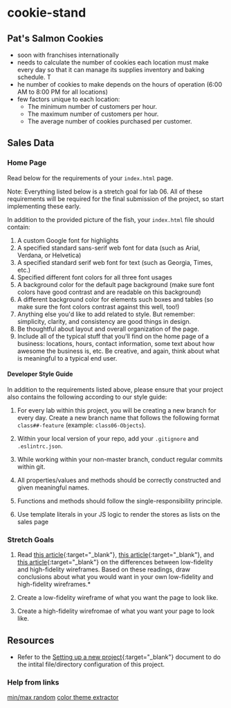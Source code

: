 # cookie-stand

## Pat's Salmon Cookies

- soon with franchises internationally
- needs to calculate the number of cookies each location must make every day so that it can manage its supplies inventory and baking schedule. T
- he number of cookies to make depends on the hours of operation (6:00 AM to 8:00 PM for all locations)
- few factors unique to each location:
  - The minimum number of customers per hour.
  - The maximum number of customers per hour.
  - The average number of cookies purchased per customer.

## Sales Data

### Home Page 
Read below for the requirements of your `index.html` page.

Note: Everything listed below is a stretch goal for lab 06. All of these requirements will be required for the final submission of the project, so start implementing these early.

In addition to the provided picture of the fish, your `index.html` file should contain:

1. A custom Google font for highlights
2. A specified standard sans-serif web font for data (such as Arial, Verdana, or Helvetica)
3. A specified standard serif web font for text (such as Georgia, Times, etc.)
4. Specified different font colors for all three font usages
5. A background color for the default page background (make sure font colors have good contrast and are readable on this background)
6. A different background color for elements such boxes and tables (so make sure the font colors contrast against this well, too!)
7. Anything else you'd like to add related to style. But remember: simplicity, clarity,  and consistency are good things in design.
8. Be thoughtful about layout and overall organization of the page.
9. Include all of the typical stuff that you'll find on the home page of a business: locations, hours, contact information, some text about how awesome the business is, etc. Be creative, and again, think about what is meaningful to a typical end user.

#### Developer Style Guide 

In addition to the requirements listed above, please ensure that your project also contains the following according to our style guide:

1. For every lab within this project, you will be creating a new branch for every day. Create a new branch name that follows the following format `class##-feature` (example: `class06-Objects`). 

1. Within your local version of your repo, add your `.gitignore` and `.eslintrc.json`. 

1. While working within your non-master branch, conduct regular commits within git. 

1. All properties/values and methods should be correctly constructed and given meaningful names.

1. Functions and methods should follow the single-responsibility principle.

7. Use template literals in your JS logic to render the stores as lists on the sales page

### Stretch Goals

1. Read [this article](https://steadfastcreative.com/low-fidelity-vs-high-fidelity-wireframes/){:target="_blank"}, [this article](https://mentormate.com/blog/low-fidelity-wireframes-vs-high-fidelity-wireframes/){:target="_blank"}, and [this article](https://www.justinmind.com/blog/low-fidelity-vs-high-fidelity-wireframing-is-paper-dead/){:target="_blank"} on the differences between low-fidelity and high-fidelity wireframes. Based on these readings, draw conclusions about what you would want in your own low-fidelity and high-fidelity wireframes.*

 2. Create a low-fidelity wireframe of what you want the page to look like.
 
 3. Create a high-fidelity wirefromae of what you want your page to look like. 

## Resources

- Refer to the [Setting up a new project](../../resources/project_setup){:target="_blank"} document to do the intital file/directory configuration of this project.

### Help from links

[min/max random](https://stackoverflow.com/questions/1527803/generating-random-whole-numbers-in-javascript-in-a-specific-range/1527834)
[color theme extractor](https://color.adobe.com/create/color-wheel)